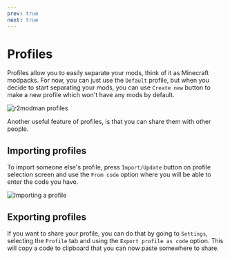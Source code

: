 ```yaml
---
prev: true
next: true
---
```


# Profiles

Profiles allow you to easily separate your mods, think of it as Minecraft modpacks.
For now, you can just use the `Default` profile, but when you decide to start separating your mods,
you can use `Create new` button to make a new profile which won't have any mods by default.

![r2modman profiles](/images/installation/profiles/profiles.png)

Another useful feature of profiles, is that you can share them with other people.

## Importing profiles

To import someone else's profile, press `Import/Update` button on profile selection screen
and use the `From code` option where you will be able to enter the code you have.

![Importing a profile](/images/installation/profiles/importing.png)

## Exporting profiles

If you want to share your profile, you can do that by going to `Settings`,
selecting the `Profile` tab and using the `Export profile as code` option.
This will copy a code to clipboard that you can now paste somewhere to share.

[//]: # (![Exporting a profile]&#40;/images/installation/profiles/exporting.png&#41;)